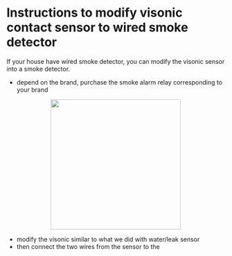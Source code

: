 # Instructions to modify visonic contact sensor to wired smoke detector

If your house have wired smoke detector, you can modify the visonic sensor into a smoke detector. 
  - depend on the brand, purchase the smoke alarm relay corresponding to your brand
  
  <p align="center">
    <img src = "https://github.com/pakmanwg/smartthings-visonic-sensor/blob/master/rm4-relay.jpg" width=300 hspace=10/>
  </p>  
  
  - modify the visonic similar to what we did with water/leak sensor
  - then connect the two wires from the sensor to the 

